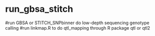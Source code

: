 # run_gbsa_stitch
#run GBSA or STITCH_SNPbinner do low-depth sequencing genotype calling
#run linkmap.R to do qtl_mapping through R package qtl or qtl2
